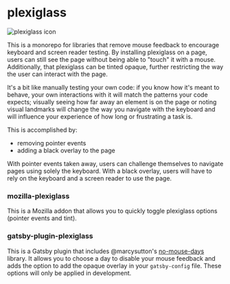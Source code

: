 # plexiglass

![plexiglass icon](https://raw.githubusercontent.com/madalynrose/plexiglass/master/plexiglass-150.png)

This is a monorepo for libraries that remove mouse feedback to encourage keyboard and screen reader testing. 
By installing plexiglass on a page, users can still see the page without being able to "touch" it with a mouse.
Additionally, that plexiglass can be tinted opaque, further restricting the way the user can interact with the page.

It's a bit like manually testing your own code: if you know how it's meant to behave, your own interactions with it will match the patterns your code expects; visually seeing how far away an element is on the page or noting visual landmarks will change the way you navigate with the keyboard and will influence your experience of how long or frustrating a task is.

This is accomplished by:
* removing pointer events
* adding a black overlay to the page

With pointer events taken away, users can challenge themselves to navigate pages using solely the keyboard.
With a black overlay, users will have to rely on the keyboard and a screen reader to use the page.

### mozilla-plexiglass
This is a Mozilla addon that allows you to quickly toggle plexiglass options (pointer events and tint).

### gatsby-plugin-plexiglass
This is a Gatsby plugin that includes @marcysutton's [no-mouse-days](https://github.com/marcysutton/no-mouse-days) library. It allows you to choose a day to disable your mouse feedback and adds the option to add the opaque overlay in your `gatsby-config` file. These options will only be applied in development.
